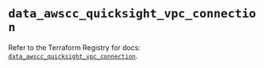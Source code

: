 # `data_awscc_quicksight_vpc_connection`

Refer to the Terraform Registry for docs: [`data_awscc_quicksight_vpc_connection`](https://registry.terraform.io/providers/hashicorp/awscc/0.70.0/docs/data-sources/quicksight_vpc_connection).
